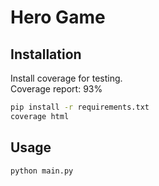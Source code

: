 # Hero Game

## Installation

Install coverage for testing.\
Coverage report: 93%

```bash
pip install -r requirements.txt 
coverage html
```

## Usage

```python
python main.py
```
